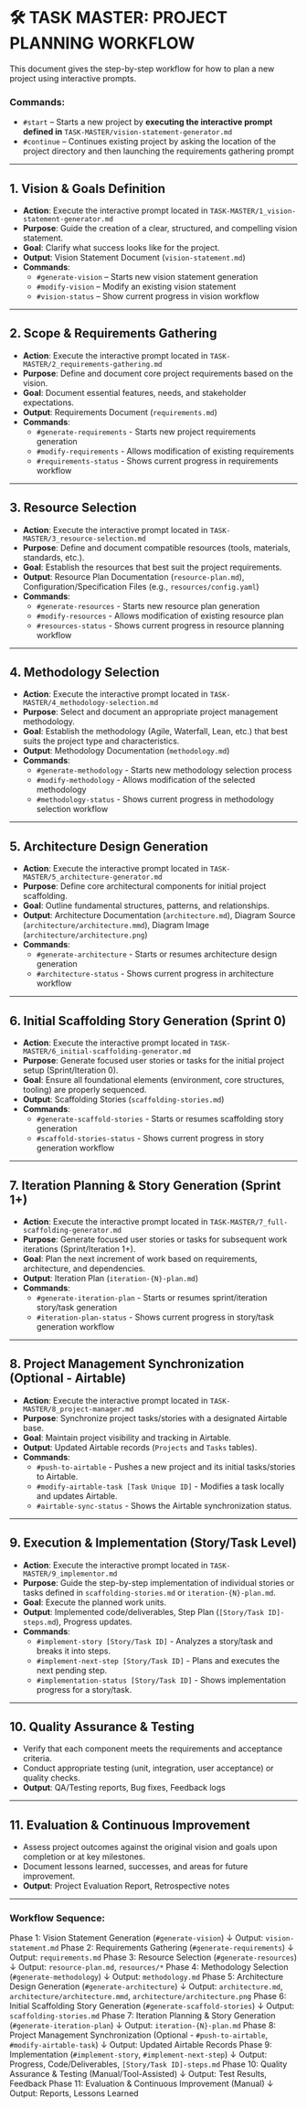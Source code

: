 # 🛠️ TASK MASTER: PROJECT PLANNING WORKFLOW

This document gives the step-by-step workflow for how to plan a new project using interactive prompts.

### Commands:
- `#start` – Starts a new project by **executing the interactive prompt defined in** `TASK-MASTER/vision-statement-generator.md`
- `#continue` – Continues existing project by asking the location of the project directory and then launching the requirements gathering prompt  
---

## 1. Vision & Goals Definition
- **Action**: Execute the interactive prompt located in `TASK-MASTER/1_vision-statement-generator.md`
- **Purpose**: Guide the creation of a clear, structured, and compelling vision statement.
- **Goal**: Clarify what success looks like for the project.
- **Output**: Vision Statement Document (`vision-statement.md`)
- **Commands**:
  - `#generate-vision` – Starts new vision statement generation
  - `#modify-vision` – Modify an existing vision statement
  - `#vision-status` – Show current progress in vision workflow

---

## 2. Scope & Requirements Gathering
- **Action**: Execute the interactive prompt located in `TASK-MASTER/2_requirements-gathering.md`
- **Purpose**: Define and document core project requirements based on the vision.
- **Goal**: Document essential features, needs, and stakeholder expectations.
- **Output**: Requirements Document (`requirements.md`)
- **Commands**:
  - `#generate-requirements` - Starts new project requirements generation
  - `#modify-requirements` - Allows modification of existing requirements
  - `#requirements-status` - Shows current progress in requirements workflow

---

## 3. Resource Selection
- **Action**: Execute the interactive prompt located in `TASK-MASTER/3_resource-selection.md`
- **Purpose**: Define and document compatible resources (tools, materials, standards, etc.).
- **Goal**: Establish the resources that best suit the project requirements.
- **Output**: Resource Plan Documentation (`resource-plan.md`), Configuration/Specification Files (e.g., `resources/config.yaml`)
- **Commands**:
  - `#generate-resources` - Starts new resource plan generation
  - `#modify-resources` - Allows modification of existing resource plan
  - `#resources-status` - Shows current progress in resource planning workflow

---

## 4. Methodology Selection
- **Action**: Execute the interactive prompt located in `TASK-MASTER/4_methodology-selection.md`
- **Purpose**: Select and document an appropriate project management methodology.
- **Goal**: Establish the methodology (Agile, Waterfall, Lean, etc.) that best suits the project type and characteristics.
- **Output**: Methodology Documentation (`methodology.md`)
- **Commands**:
  - `#generate-methodology` - Starts new methodology selection process
  - `#modify-methodology` - Allows modification of the selected methodology
  - `#methodology-status` - Shows current progress in methodology selection workflow

---

## 5. Architecture Design Generation
- **Action**: Execute the interactive prompt located in `TASK-MASTER/5_architecture-generator.md`
- **Purpose**: Define core architectural components for initial project scaffolding.
- **Goal**: Outline fundamental structures, patterns, and relationships.
- **Output**: Architecture Documentation (`architecture.md`), Diagram Source (`architecture/architecture.mmd`), Diagram Image (`architecture/architecture.png`)
- **Commands**:
  - `#generate-architecture` - Starts or resumes architecture design generation
  - `#architecture-status` - Shows current progress in architecture workflow

---

## 6. Initial Scaffolding Story Generation (Sprint 0)
- **Action**: Execute the interactive prompt located in `TASK-MASTER/6_initial-scaffolding-generator.md`
- **Purpose**: Generate focused user stories or tasks for the initial project setup (Sprint/Iteration 0).
- **Goal**: Ensure all foundational elements (environment, core structures, tooling) are properly sequenced.
- **Output**: Scaffolding Stories (`scaffolding-stories.md`)
- **Commands**:
  - `#generate-scaffold-stories` - Starts or resumes scaffolding story generation
  - `#scaffold-stories-status` - Shows current progress in story generation workflow

---

## 7. Iteration Planning & Story Generation (Sprint 1+)
- **Action**: Execute the interactive prompt located in `TASK-MASTER/7_full-scaffolding-generator.md`
- **Purpose**: Generate focused user stories or tasks for subsequent work iterations (Sprint/Iteration 1+).
- **Goal**: Plan the next increment of work based on requirements, architecture, and dependencies.
- **Output**: Iteration Plan (`iteration-{N}-plan.md`)
- **Commands**:
  - `#generate-iteration-plan` - Starts or resumes sprint/iteration story/task generation
  - `#iteration-plan-status` - Shows current progress in story/task generation workflow

---

## 8. Project Management Synchronization (Optional - Airtable)
- **Action**: Execute the interactive prompt located in `TASK-MASTER/8_project-manager.md`
- **Purpose**: Synchronize project tasks/stories with a designated Airtable base.
- **Goal**: Maintain project visibility and tracking in Airtable.
- **Output**: Updated Airtable records (`Projects` and `Tasks` tables).
- **Commands**:
  - `#push-to-airtable` - Pushes a new project and its initial tasks/stories to Airtable.
  - `#modify-airtable-task [Task Unique ID]` - Modifies a task locally and updates Airtable.
  - `#airtable-sync-status` - Shows the Airtable synchronization status.

---

## 9. Execution & Implementation (Story/Task Level)
- **Action**: Execute the interactive prompt located in `TASK-MASTER/9_implementor.md`
- **Purpose**: Guide the step-by-step implementation of individual stories or tasks defined in `scaffolding-stories.md` or `iteration-{N}-plan.md`.
- **Goal**: Execute the planned work units.
- **Output**: Implemented code/deliverables, Step Plan (`[Story/Task ID]-steps.md`), Progress updates.
- **Commands**:
  - `#implement-story [Story/Task ID]` - Analyzes a story/task and breaks it into steps.
  - `#implement-next-step [Story/Task ID]` - Plans and executes the next pending step.
  - `#implementation-status [Story/Task ID]` - Shows implementation progress for a story/task.

---

## 10. Quality Assurance & Testing
- Verify that each component meets the requirements and acceptance criteria.
- Conduct appropriate testing (unit, integration, user acceptance) or quality checks.
- **Output**: QA/Testing reports, Bug fixes, Feedback logs

---

## 11. Evaluation & Continuous Improvement
- Assess project outcomes against the original vision and goals upon completion or at key milestones.
- Document lessons learned, successes, and areas for future improvement.
- **Output**: Project Evaluation Report, Retrospective notes

---

### Workflow Sequence:

Phase 1: Vision Statement Generation (`#generate-vision`)
↓ Output: `vision-statement.md`
Phase 2: Requirements Gathering (`#generate-requirements`)
↓ Output: `requirements.md`
Phase 3: Resource Selection (`#generate-resources`)
↓ Output: `resource-plan.md`, `resources/*`
Phase 4: Methodology Selection (`#generate-methodology`)
↓ Output: `methodology.md`
Phase 5: Architecture Design Generation (`#generate-architecture`)
↓ Output: `architecture.md`, `architecture/architecture.mmd`, `architecture/architecture.png`
Phase 6: Initial Scaffolding Story Generation (`#generate-scaffold-stories`)
↓ Output: `scaffolding-stories.md`
Phase 7: Iteration Planning & Story Generation (`#generate-iteration-plan`)
↓ Output: `iteration-{N}-plan.md`
Phase 8: Project Management Synchronization (Optional - `#push-to-airtable`, `#modify-airtable-task`)
↓ Output: Updated Airtable Records
Phase 9: Implementation (`#implement-story`, `#implement-next-step`)
↓ Output: Progress, Code/Deliverables, `[Story/Task ID]-steps.md`
Phase 10: Quality Assurance & Testing (Manual/Tool-Assisted)
↓ Output: Test Results, Feedback
Phase 11: Evaluation & Continuous Improvement (Manual)
↓ Output: Reports, Lessons Learned